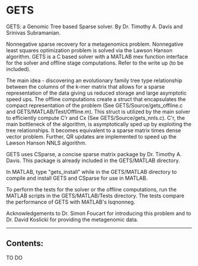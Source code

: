 # GETS
GETS: a Genomic Tree based Sparse solver. 
By Dr. Timothy A. Davis and Srinivas Subramanian. 

Nonnegative sparse recovery for a metagenomics problem. 
Nonnegative least squares optimization problem is solved via the Lawson Hanson algorithm. 
GETS is a C based solver with a MATLAB mex function interface for the solver and offline stage  computations. 
Refer to the write up (to be included). 

The main idea - discovering an evolutionary family tree type relationship between the columns of the k-mer matrix that allows for a sparse representation of the data giving us reduced storage and large asymptotic speed ups. The offline computations create a struct that encapsulates the compact representation of the problem 
(See GETS/Source/gets_offline.c and GETS/MATLAB/Test/Offline.m).
This struct is utilized by the main solver to efficiently compute C’r and Cx
(See GETS/Source/gets_nnls.c).
C'r, the main bottleneck of the algorithm, is asymptotically sped up by exploiting the tree relationships. It becomes equivalent to a sparse matrix times dense vector problem. 
Further, QR updates are implemented to speed up the Lawson Hanson NNLS algorithm.

GETS uses CSparse, a concise sparse matrix package by Dr. Timothy A. Davis. 
This package is already included in the GETS/MATLAB directory. 

In MATLAB, type "gets_install" while in the GETS/MATLAB directory to
compile and install GETS and CSparse for use in MATLAB. 

To perform the tests for the solver or the offline computations, run the MATLAB scripts in the 
GETS/MATLAB/Tests directory. The tests compare the performance of GETS with MATLAB's lsqnonneg.  

Acknowledgements to Dr. Simon Foucart for introducing this problem and to Dr. David Koslicki for providing the metagenomic data. 

--------------------------------------------------------------------------------
Contents:
--------------------------------------------------------------------------------
TO DO 
